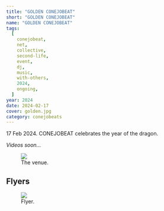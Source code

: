 ```yaml
---
title: "GOLDEN CONEJOBEAT"
short: "GOLDEN CONEJOBEAT"
name: "GOLDEN CONEJOBEAT"
tags:
  [
    conejobeat,
    net,
    collective,
    second-life,
    event,
    dj,
    music,
    with-others,
    2024,
    ongoing,
  ]
year: 2024
date: 2024-02-17
cover: golden.jpg
category: conejobeats
---
```


17 Feb 2024. CONEJOBEAT celebrates the year of the dragon.

_Videos soon…_

<!-- [Full video recording…](https://drive.google.com/file/d/1t6xyC6o1lCgvdM032VAmdSVqMXMiqDpP/view?usp=sharing) \* Note: Due to copyright, the video cannot be embedded. -->

<figure>
  <img src="{{ site.baseurl }}/assets/img/golden1.jpg">
  <figcaption>
    The venue.
  </figcaption>
</figure>

## Flyers

<figure>
  <img src="{{ site.baseurl }}/assets/img/golden2e.png">
  <figcaption>
    Flyer.
  </figcaption>
</figure>
